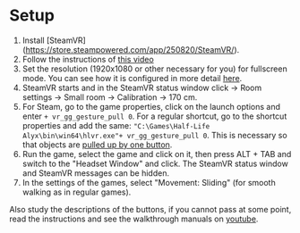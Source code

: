 ﻿# Setup
1. Install [SteamVR] (https://store.steampowered.com/app/250820/SteamVR/).
2. Follow the instructions of [this video](https://youtu.be/66HIE3DFfjo)
3. Set the resolution (1920x1080 or other necessary for you) for fullscreen mode. You can see how it is configured in more detail [here](https://youtu.be/K_I5fm-cT6Y?t=2).
4. SteamVR starts and in the SteamVR status window click -> Room settings -> Small room -> Calibration -> 170 cm.
5. For Steam, go to the game properties, click on the launch options and enter `+ vr_gg_gesture_pull 0`. For a regular shortcut, go to the shortcut properties and add the same: `"C:\Games\Half-Life Alyx\bin\win64\hlvr.exe"+ vr_gg_gesture_pull 0`. This is necessary so that objects are [pulled up by one button](https://youtu.be/RWQbwlXjtjI).
6. Run the game, select the game and click on it, then press ALT + TAB and switch to the "Headset Window" and click. The SteamVR status window and SteamVR messages can be hidden.
7. In the settings of the games, select "Movement: Sliding" (for smooth walking as in regular games).

Also study the descriptions of the buttons, if you cannot pass at some point, read the instructions and see the walkthrough manuals on [youtube](https://www.youtube.com/channel/UCcuoRRWRvb7xUuMzrEqCZ5w).